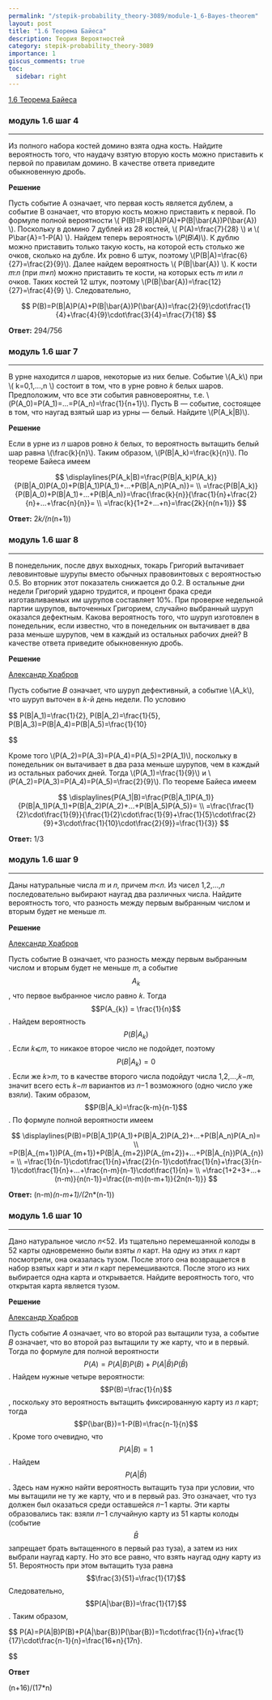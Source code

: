 ```yaml
---
permalink: "/stepik-probability_theory-3089/module-1_6-Bayes-theorem"
layout: post
title: "1.6 Теорема Байеса"
description: Теория Вероятностей
category: stepik-probability_theory-3089
importance: 1
giscus_comments: true
toc:
  sidebar: right
---
```


[1.6 Теорема Байеса](https://stepik.org/lesson/48663/step/1?unit=26434)

### модуль 1.6 шаг 4

---

Из полного набора костей домино взята одна кость. Найдите вероятность того, что наудачу взятую вторую кость можно приставить к первой по правилам домино. В качестве ответа приведите обыкновенную дробь.

**Решение**

Пусть событие A означает, что первая кость является дублем, а событие B означает, что вторую кость можно приставить к первой.
По формуле полной вероятности \\( P(B)=P(B|A)P(A)+P(B|\bar{A})P(\bar{A}) \\).
Поскольку в домино 7 дублей из 28 костей, \\( P(A)=\frac{7}{28} \\) и \\( P\bar{A}=1-P(A) \\). Найдем теперь вероятность \\(𝑃(𝐵∣𝐴)\\).
К дублю можно приставить только такую кость, на которой есть столько же очков, сколько на дубле.
Их ровно 6 штук, поэтому \\(P(B|A)=\frac{6}{27}=\frac{2}{9}\\). Далее найдем вероятность \\( P(B|\bar{A}) \\). К кости 𝑚:𝑛 (при 𝑚≠𝑛) можно приставить те кости, на которых есть 𝑚 или 𝑛 очков.
Таких костей 12 штук, поэтому \\(P(B|\bar{A})=\frac{12}{27}=\frac{4}{9} \\). Следовательно,

$$
P(B)=P(B|A)P(A)+P(B|\bar{A})P(\bar{A})=\frac{2}{9}\cdot\frac{1}{4}+\frac{4}{9}\cdot\frac{3}{4}=\frac{7}{18}
$$

**Ответ:** 294/756

### модуль 1.6 шаг 7

---

В урне находится 𝑛 шаров, некоторые из них белые. Событие \\(A_k\\) при \\( k=0,1,...,n \\) состоит в том, что в урне ровно 𝑘 белых шаров.
Предположим, что все эти события равновероятны, т.е. \\(P(A_0)=P(A_1)=...=P(A_n)=\frac{1}{n+1}\\).
Пусть B — событие, состоящее в том, что наугад взятый шар из урны — белый. Найдите \\(P(A_k|B)\\).

**Решение**

Если в урне из 𝑛 шаров ровно 𝑘 белых, то вероятность вытащить белый шар равна \\(\frac{k}{n}\\). Таким образом, \\(P(B|A_k)=\frac{k}{n}\\).
По теореме Байеса имеем

$$
\displaylines{P(A_k|B)=\frac{P(B|A_k)P(A_k)}{P(B|A_0)P(A_0)+P(B|A_1)P(A_1)+...+P(B|A_n)P(A_n)}= \\
=\frac{P(B|A_k)}{P(B|A_0)+P(B|A_1)+...+P(B|A_n)}=\frac{\frac{k}{n}}{\frac{1}{n}+\frac{2}{n}+...+\frac{n}{n}}= \\
=\frac{k}{1+2+...+n}=\frac{2k}{n(n+1)}}
$$

**Ответ:**
2*k/(n*(n+1))

### модуль 1.6 шаг 8

---

В понедельник, после двух выходных, токарь Григорий вытачивает левовинтовые шурупы вместо обычных правовинтовых с вероятностью 0.5. Во вторник этот показатель снижается до 0.2. В остальные дни недели Григорий ударно трудится, и процент брака среди изготавливаемых им шурупов составляет 10%. При проверке недельной партии шурупов, выточенных Григорием, случайно выбранный шуруп оказался дефектным. Какова вероятность того, что шуруп изготовлен в понедельник, если известно, что в понедельник он вытачивает в два раза меньше шурупов, чем в каждый из остальных рабочих дней? В качестве ответа приведите обыкновенную дробь.

**Решение**

[Александр Храбров](https://stepik.org/users/738013)

Пусть событие 𝐵 означает, что шуруп дефективный, а событие \\(A_k\\), что шуруп выточен в 𝑘-й день недели. По условию

$$
P(B|A_1)=\frac{1}{2},   P(B|A_2)=\frac{1}{5},   P(B|A_3)=P(B|A_4)=P(B|A_5)=\frac{1}{10}


$$

Кроме того \\(P(A_2)=P(A_3)=P(A_4)=P(A_5)=2P(A_1)\\), поскольку в понедельник он вытачивает в два раза меньше шурупов, чем в каждый из остальных рабочих дней. Тогда \\(P(A_1)=\frac{1}{9}\\) и \\(P(A_2)=P(A_3)=P(A_4)=P(A_5)=\frac{2}{9}\\). По теореме Байеса имеем

$$
\displaylines{P(A_1|B)=\frac{P(B|A_1)P(A_1)}{P(B|A_1)P(A_1)+P(B|A_2)P(A_2)+...+P(B|A_5)P(A_5)}= \\
=\frac{\frac{1}{2}\cdot\frac{1}{9}}{\frac{1}{2}\cdot\frac{1}{9}+\frac{1}{5}\cdot\frac{2}{9}+3\cdot\frac{1}{10}\cdot\frac{2}{9}}=\frac{1}{3}}
$$

**Ответ:** 1/3

### модуль 1.6 шаг 9

---

Даны натуральные числа 𝑚 и 𝑛, причем 𝑚<𝑛. Из чисел 1,2,…,𝑛 последовательно выбирают наугад два различных числа. Найдите вероятность того, что разность между первым выбранным числом и вторым будет не меньше 𝑚.

**Решение**

[Александр Храбров](https://stepik.org/users/738013)

Пусть событие B означает, что разность между первым выбранным числом и вторым будет не меньше 𝑚, а событие $$A_k$$,
что первое выбранное число равно 𝑘. Тогда $$P(A_{k}) = \frac{1}{n}$$.
Найдем вероятность $$P(B|A_k)$$.
Если 𝑘⩽𝑚, то никакое второе число не подойдет, поэтому $$P(B|A_k)=0$$.
Если же 𝑘>𝑚, то в качестве второго числа подойдут числа 1,2,…,𝑘−𝑚, значит всего есть 𝑘−𝑚 вариантов из 𝑛−1 возможного (одно число уже взяли).
Таким образом, $$P(B|A_k)=\frac{k-m}{n-1}$$. По формуле полной вероятности имеем

$$
\displaylines{P(B)=P(B|A_1)P(A_1)+P(B|A_2)P(A_2)+...+P(B|A_n)P(A_n)= \\
=P(B|A_{m+1})P(A_{m+1})+P(B|A_{m+2})P(A_{m+2})+...+P(B|A_{n})P(A_{n})= \\
=\frac{1}{n-1}\cdot\frac{1}{n}+\frac{2}{n-1}\cdot\frac{1}{n}+\frac{3}{n-1}\cdot\frac{1}{n}+...+\frac{n-m}{n-1}\cdot\frac{1}{n}= \\
=\frac{1+2+3+...+(n-m)}{n(n-1)}=\frac{(n-m)(n-m+1)}{2n(n-1)}}
$$

**Ответ:** (n-m)*(n-m+1)/(2*n\*(n-1))

### модуль 1.6 шаг 10

---

Дано натуральное число 𝑛<52. Из тщательно перемешанной колоды в 52 карты одновременно были взяты 𝑛 карт. На одну из этих 𝑛 карт посмотрели, она оказалась тузом. После этого она возвращается в набор взятых карт и эти 𝑛 карт перемешиваются. После этого из них выбирается одна карта и открывается. Найдите вероятность того, что открытая карта является тузом.

**Решение**

[Александр Храбров](https://stepik.org/users/738013)

Пусть событие 𝐴 означает, что во второй раз вытащили туза, а событие 𝐵 означает, что во второй раз вытащили ту же карту, что и в первый.
Тогда по формуле для полной вероятности $$P(A)=P(A|B)P(B)+P(A|\bar{B})P(\bar{B})$$. Найдем нужные четыре вероятности: $$P(B)=\frac{1}{n}$$,
поскольку это вероятность вытащить фиксированную карту из 𝑛 карт; тогда $$P(\bar{B})=1-P(B)=\frac{n-1}{n}$$.
Кроме того очевидно, что $$P(A|B)=1$$. Найдем $$P(A|\bar{B})$$. Здесь нам нужно найти вероятность вытащить туза при условии,
что мы вытащили не ту же карту, что и в первый раз. Это означает, что туз должен был оказаться среди оставшейся 𝑛−1 карты.
Эти карты образовались так: взяли 𝑛−1 случайную карту из 51 карты колоды (событие $$\bar{B}$$ запрещает брать вытащенного в первый раз туза),
а затем из них выбрали наугад карту. Но это все равно, что взять наугад одну карту из 51. Вероятность при этом вытащить туза равна $$\frac{3}{51}=\frac{1}{17}$$
Следовательно, $$P(A|\bar{B})=\frac{1}{17}$$. Таким образом,

$$
P(A)=P(A|B)P(B)+P(A|\bar{B})P(\bar{B})=1\cdot\frac{1}{n}+\frac{1}{17}\cdot\frac{n-1}{n}=\frac{16+n}{17n}.


$$

**Ответ**

(n+16)/(17\*n)

